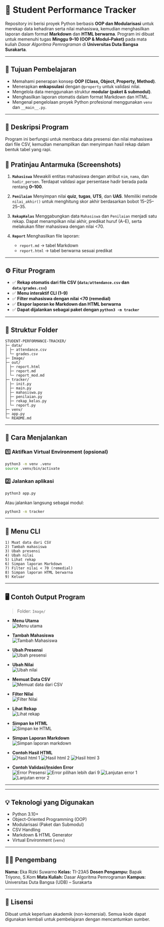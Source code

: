 # 🧮 Student Performance Tracker

Repository ini berisi proyek Python berbasis **OOP dan Modularisasi** untuk merekap data kehadiran serta nilai mahasiswa, kemudian menghasilkan laporan dalam format **Markdown** dan **HTML berwarna**.
Program ini dibuat untuk memenuhi tugas **Minggu 9–10 (OOP & Modul–Paket)** pada mata kuliah _Dasar Algoritma Pemrograman_ di **Universitas Duta Bangsa Surakarta**.

---

## 🎯 Tujuan Pembelajaran

- Memahami penerapan konsep **OOP (Class, Object, Property, Method)**.
- Menerapkan **enkapsulasi** dengan `@property` untuk validasi nilai.
- Mengelola data menggunakan struktur **modular (paket & submodul)**.
- Menghasilkan laporan otomatis dalam format Markdown dan HTML.
- Mengenal pengelolaan proyek Python profesional menggunakan `venv` dan `__main__.py`.

---

## 🧩 Deskripsi Program

Program ini berfungsi untuk membaca data presensi dan nilai mahasiswa dari file CSV, kemudian menampilkan dan menyimpan hasil rekap dalam bentuk tabel yang rapi.

## 🧭 Pratinjau Antarmuka (Screenshots)

1. **`Mahasiswa`**
   Mewakili entitas mahasiswa dengan atribut `nim`, `nama`, dan `hadir_persen`.
   Terdapat validasi agar persentase hadir berada pada rentang **0–100**.

2. **`Penilaian`**
   Menyimpan nilai **quiz**, **tugas**, **UTS**, dan **UAS**.
   Memiliki metode `nilai_akhir()` untuk menghitung skor akhir berdasarkan bobot 15–25–25–35.

3. **`RekapKelas`**
   Menggabungkan data `Mahasiswa` dan `Penilaian` menjadi satu rekap.
   Dapat menampilkan nilai akhir, predikat huruf (A–E), serta melakukan filter mahasiswa dengan nilai <70.

4. **`Report`**
   Menghasilkan file laporan:

   - `report.md` → tabel Markdown
   - `report.html` → tabel berwarna sesuai predikat

---

## ⚙️ Fitur Program

- ✅ **Rekap otomatis dari file CSV (`data/attendance.csv` dan `data/grades.csv`)**
- ✅ **Menu interaktif CLI (1–9)**
- ✅ **Filter mahasiswa dengan nilai <70 (remedial)**
- ✅ **Ekspor laporan ke Markdown dan HTML berwarna**
- ✅ **Dapat dijalankan sebagai paket dengan `python3 -m tracker`**

---

## 📁 Struktur Folder

```
STUDENT-PERFORMANCE-TRACKER/
├─ data/
│ ├─ attendance.csv
│ └─ grades.csv
├─ Image/
├─ out/
│ ├─ report.html
│ ├─ report.md
│ └─ report_mod.md
├─ tracker/
│ ├─ init.py
│ ├─ main.py
│ ├─ mahasiswa.py
│ ├─ penilaian.py
│ ├─ rekap_kelas.py
│ └─ report.py
├─ venv/
├─ app.py
└─ README.md
```

---

## 🧠 Cara Menjalankan

### 1️⃣ Aktifkan Virtual Environment (opsional)

```bash
python3 -m venv .venv
source .venv/bin/activate
```

### 2️⃣ Jalankan aplikasi

```bash
python3 app.py
```

Atau jalankan langsung sebagai modul:

```bash
python3 -m tracker
```

---

## 🧭 Menu CLI

```
1) Muat data dari CSV
2) Tambah mahasiswa
3) Ubah presensi
4) Ubah nilai
5) Lihat rekap
6) Simpan laporan Markdown
7) Filter nilai < 70 (remedial)
8) Simpan laporan HTML berwarna
9) Keluar
```

---

## 🖥️ Contoh Output Program

> Folder: `Image/`

- **Menu Utama**  
  ![Menu utama](Image/Menu%20utama.png)

- **Tambah Mahasiswa**  
  ![Tambah Mahasiswa](Image/Tambah%20Mahasiswa.png)

- **Ubah Presensi**  
  ![Ubah presensi](Image/Ubah%20presensi.png)

- **Ubah Nilai**  
  ![Ubah nilai](Image/ubah_nilai.png)

- **Memuat Data CSV**  
  ![Memuat data dari CSV](Image/Memuat%20data%20csv.png)

- **Filter Nilai**  
  ![Filter Nilai](Image/Filter%20nilai.png)

- **Lihat Rekap**  
  ![Lihat rekap](Image/Lihat%20rekap.png)

- **Simpan ke HTML**  
  ![Simpan ke HTML](Image/Simpan%20keHtml.png)

- **Simpan Laporan Markdown**  
  ![Simpan laporan markdown](Image/Simpan%20laporan%20markdown.png)

- **Contoh Hasil HTML**  
  ![Hasil html 1](Image/Hasil%20html1.png)
  ![Hasil html 2](Image/Hasil%20html2.png)
  ![Hasil html 3](Image/html3.png)

- **Contoh Validasi/Insiden Error**  
  ![Error Presensi](Image/Error%20Presensi%201.png)
  ![Error pilihan lebih dari 9](Image/error_pilihan_lebih_9.png)
  ![Lanjutan error 1](Image/lanjutan%20error%201.png)
  ![Lanjutan error 2](Image/lanjutan%20error%202.png)

---

---

## 💡 Teknologi yang Digunakan

- Python 3.10+
- Object-Oriented Programming (OOP)
- Modularisasi (Paket dan Submodul)
- CSV Handling
- Markdown & HTML Generator
- Virtual Environment (`venv`)

---

## 👨‍💻 Pengembang

**Nama:** Eka Rizki Suwarno
**Kelas:** TI-23A5
**Dosen Pengampu:** Bapak Triyono, S.Kom
**Mata Kuliah:** Dasar Algoritma Pemrograman
**Kampus:** Universitas Duta Bangsa (UDB) – Surakarta

---

## 🧾 Lisensi

Dibuat untuk keperluan akademik (non-komersial).
Semua kode dapat digunakan kembali untuk pembelajaran dengan mencantumkan sumber.
